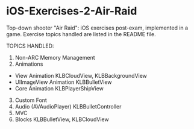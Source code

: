 iOS-Exercises-2-Air-Raid
========================

Top-down shooter "Air Raid": iOS exercises post-exam, implemented in a game. Exercise topics handled are listed in the README file.

TOPICS HANDLED:
1. Non-ARC Memory Management
2. Animations
  - View Animation                KLBCloudView, KLBBackgroundView
  - UIImageView Animation         KLBBulletView
  - Core Animation                KLBPlayerShipView
3. Custom Font
4. Audio (AVAudioPlayer)          KLBBulletController
5. MVC
6. Blocks                         KLBBulletView, KLBCloudView
